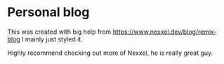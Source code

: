 # Personal blog

This was created with big help from https://www.nexxel.dev/blog/remix-blog
I mainly just styled it.

Highly recommend checking out more of Nexxel, he is really great guy. 
